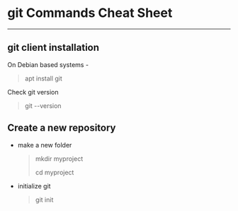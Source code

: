 # git Commands Cheat Sheet
---

## git client installation
On Debian based systems -
> apt install git

Check git version
> git --version

## Create a new repository
- make a new folder
  > mkdir myproject
  > 
  > cd myproject
  
- initialize git
  > git init



